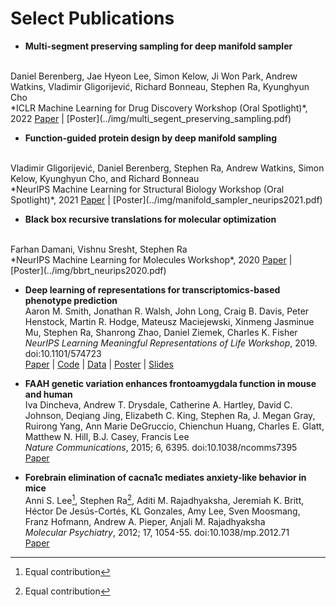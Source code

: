 # Select Publications

- **Multi-segment preserving sampling for deep manifold sampler**
<br>
Daniel Berenberg, Jae Hyeon Lee, Simon Kelow, Ji Won Park, Andrew Watkins, Vladimir Gligorijević, Richard Bonneau, Stephen Ra, Kyunghyun Cho
<br>
*ICLR Machine Learning for Drug Discovery Workshop (Oral Spotlight)*, 2022
<a href="https://arxiv.org/abs/2205.04259">Paper</a> | [Poster](../img/multi_segent_preserving_sampling.pdf)

- **Function-guided protein design by deep manifold sampling**
<br>
Vladimir Gligorijević, Daniel Berenberg, Stephen Ra, Andrew Watkins, Simon Kelow, Kyunghyun Cho, and Richard Bonneau
<br>
*NeurIPS Machine Learning for Structural Biology Workshop (Oral Spotlight)*, 2021  
<a href="https://www.biorxiv.org/content/10.1101/2021.12.22.473759v1">Paper</a> | [Poster](../img/manifold_sampler_neurips2021.pdf)

- **Black box recursive translations for molecular optimization**
<br>
Farhan Damani, Vishnu Sresht, Stephen Ra
<br>
*NeurIPS Machine Learning for Molecules Workshop*, 2020  
<a href="https://arxiv.org/abs/1912.10156">Paper</a> | [Poster](../img/bbrt_neurips2020.pdf)

- **Deep learning of representations for transcriptomics-based phenotype prediction**  
Aaron M. Smith, Jonathan R. Walsh, John Long, Craig B. Davis, Peter Henstock,
Martin R. Hodge, Mateusz Maciejewski, Xinmeng Jasminue Mu, Stephen Ra,
Shanrong Zhao, Daniel Ziemek, Charles K. Fisher   
*NeurIPS Learning Meaningful Representations of Life Workshop*, 2019. doi:10.1101/574723   
<a href="https://www.biorxiv.org/content/10.1101/574723v2">Paper</a> |
<a href="https://github.com/unlearnai/representation_learning_for_transcriptomics">Code</a> |
<a href="https://figshare.com/projects/Deep_learning_of_representations_for_transcriptomics-based_phenotype_prediction/60938">Data</a> | <a href="https://www.biorxiv.org/content/10.1101/574723v2">Poster</a> | <a href="https://slideslive.com/38921963/learning-meaningful-representations-of-life-4">Slides</a>


- **FAAH genetic variation enhances frontoamygdala function in mouse and human**  
Iva Dincheva, Andrew T. Drysdale, Catherine A. Hartley, David C. Johnson, Deqiang Jing, Elizabeth C. King, Stephen Ra, J. Megan Gray, Ruirong Yang, Ann Marie DeGruccio, Chienchun Huang, Charles E. Glatt, Matthew N. Hill, B.J. Casey, Francis Lee   
*Nature Communications*, 2015; 6, 6395. doi:10.1038/ncomms7395   
<a href="/assets/papers/dincheva_et_al_2015.pdf" class="button small">Paper</a>


- **Forebrain elimination of cacna1c mediates anxiety-like behavior in mice**  
Anni S. Lee[^*], Stephen Ra[^*], Aditi M. Rajadhyaksha, Jeremiah K. Britt, Héctor De Jesús-Cortés, KL Gonzales, Amy Lee, Sven Moosmang, Franz Hofmann, Andrew A. Pieper, Anjali M. Rajadhyaksha   
*Molecular Psychiatry*, 2012; 17, 1054-55. doi:10.1038/mp.2012.71   
<a href="/assets/papers/lee_et_al_2012.pdf" class="button small">Paper</a>



[^*]: Equal contribution